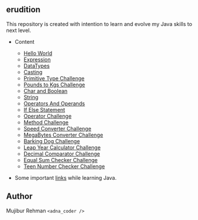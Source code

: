 erudition
--

This repository is created with intention to learn and evolve my Java skills to next level.

- Content    
    - [Hello World](https://github.com/mujib2953/erudition/tree/master/src/com/learning/Days001)
    - [Expression](https://github.com/mujib2953/erudition/tree/master/src/com/learning/Days002)
    - [DataTypes](https://github.com/mujib2953/erudition/tree/master/src/com/learning/Days003)
    - [Casting](https://github.com/mujib2953/erudition/tree/master/src/com/learning/Days004)
    - [Primitive Type Challenge](https://github.com/mujib2953/erudition/tree/master/src/com/learning/Days005)
    - [Pounds to Kgs Challenge](https://github.com/mujib2953/erudition/tree/master/src/com/learning/Days006)
    - [Char and Boolean](https://github.com/mujib2953/erudition/tree/master/src/com/learning/Days007)
    - [String](https://github.com/mujib2953/erudition/tree/master/src/com/learning/Days008)
    - [Operators And Operands](https://github.com/mujib2953/erudition/tree/master/src/com/learning/Days009)
    - [If Else Statement](https://github.com/mujib2953/erudition/tree/master/src/com/learning/Days010)
    - [Operator Challenge](https://github.com/mujib2953/erudition/tree/master/src/com/learning/Days011)
    - [Method Challenge](https://github.com/mujib2953/erudition/tree/master/src/com/learning/Days012)
    - [Speed Converter Challenge](https://github.com/mujib2953/erudition/tree/master/src/com/learning/Days013)
    - [MegaBytes Converter Challenge](https://github.com/mujib2953/erudition/tree/master/src/com/learning/Days014)
    - [Barking Dog Challenge](https://github.com/mujib2953/erudition/tree/master/src/com/learning/Days015)
    - [Leap Year Calculator Challenge](https://github.com/mujib2953/erudition/tree/master/src/com/learning/Days016)
    - [Decimal Comparator Challenge](https://github.com/mujib2953/erudition/tree/master/src/com/learning/Days017)
    - [Equal Sum Checker Challenge](https://github.com/mujib2953/erudition/tree/master/src/com/learning/Days018)
    - [Teen Number Checker Challenge](https://github.com/mujib2953/erudition/tree/master/src/com/learning/Days019)
    
- Some important [links](https://github.com/mujib2953/erudition/tree/master/src/com/learning/Links) while learning Java.
    
Author
-
Mujibur Rehman `<adna_coder />` 
